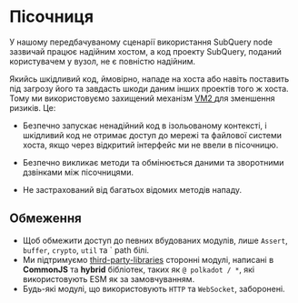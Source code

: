 # Пісочниця

У нашому передбачуваному сценарії використання SubQuery node зазвичай працює надійним хостом, а код проекту SubQuery, поданий користувачем у вузол, не є повністю надійним.

Якийсь шкідливий код, ймовірно, нападе на хоста або навіть поставить під загрозу його та завдасть шкоди даним інших проектів того ж хоста. Тому ми використовуємо захищений механізм [ VM2 ](https://www.npmjs.com/package/vm2) для зменшення ризиків. Це:

- Безпечно запускає ненадійний код в ізольованому контексті, і шкідливий код не отримає доступ до мережі та файлової системи хоста, якщо через відкритий інтерфейс ми не ввели в пісочницю.

- Безпечно викликає методи та обмінюється даними та зворотними дзвінками між пісочницями.

- Не застрахований від багатьох відомих методів нападу.

## Обмеження

- Щоб обмежити доступ до певних вбудованих модулів, лише `Assert`, `buffer`, `crypto`, `util` та ` path білі.
- Ми підтримуємо [third-party-libraries](../create/mapping/polkadot.md#third-party-libraries) сторонні модулі, написані в **CommonJS** та **hybrid** бібліотек, таких як `@ polkadot / *`, які використовують ESM як за замовчуванням.
- Будь-які модулі, що використовують `HTTP` та `WebSocket`, заборонені.
